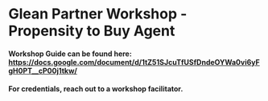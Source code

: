 # Glean Partner Workshop - Propensity to Buy Agent

#### Workshop Guide can be found here: https://docs.google.com/document/d/1tZ51SJcuTfUSfDndeOYWa0vi6yFgH0PT__cP00j1tkw/

#### For credentials, reach out to a workshop facilitator.
